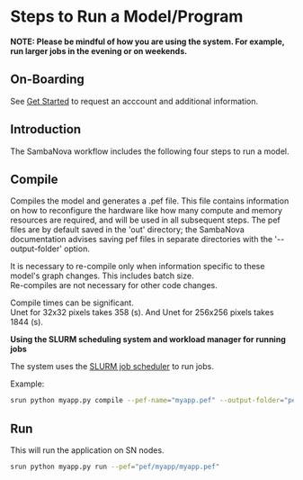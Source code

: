 # Steps to Run a Model/Program

**NOTE:  Please be mindful of how you are using the system.
For example, run larger jobs in the evening or on weekends.**

## On-Boarding

See [Get Started](https://www.alcf.anl.gov/support-center/get-started )
to request an acccount and additional information.

## Introduction

The SambaNova workflow includes the following four steps to run a model.

## Compile

Compiles the model and generates a .pef file. This file contains
information on how to reconfigure the hardware like how many compute and
memory resources are required, and will be used in all subsequent steps.
The pef files are by default saved in the 'out' directory; the
SambaNova documentation advises saving pef files in separate
directories with the '--output-folder' option.

It is necessary to re-compile only when information specific to these
model's graph changes.  This includes batch size.  
Re-compiles are not necessary for other code changes.

Compile times can be significant.  
Unet for 32x32 pixels takes 358 (s).
And Unet for 256x256 pixels takes 1844 (s).

**Using the SLURM scheduling system and workload manager for running
jobs**

The system uses the [SLURM job
scheduler](https://slurm.schedmd.com/quickstart.html) to run jobs.

Example:

```bash
srun python myapp.py compile --pef-name="myapp.pef" --output-folder="pef"
```

## Run

This will run the application on SN nodes.

```bash
srun python myapp.py run --pef="pef/myapp/myapp.pef"
```
